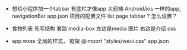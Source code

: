 - 想给小程序加一个tabbar
  有底栏才像app 大前端
  Android/ios 一样的app,
  navigationBar app.json 项目的配置文件
  list  page
  tabbar ? 怎么设置？ 

- 食物列表
  先写结构 套路 media-box 
  左边是media 图片  右边是介绍 
  css

- app.wxss 全局的样式， 框架
  @import "styles/weui.css"
   app.json